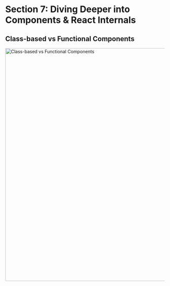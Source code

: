 # Section 7: Diving Deeper into Components & React Internals

## Class-based vs Functional Components

<img width="736" alt="Class-based vs Functional Components" src="https://user-images.githubusercontent.com/5876481/59804416-1f105780-92a3-11e9-82b6-5ca35c93a5b7.png">
